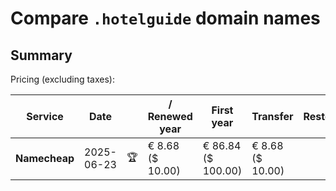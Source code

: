 # Compare `.hotelguide` domain names

## Summary

Pricing (excluding taxes):

| Service | Date |  | / Renewed year | First year | Transfer | Restoration |
|--|--|--|--|--|--|--|
| **Namecheap** | 2025-06-23 | 🏆 | € 8.68<br>($ 10.00) | € 86.84<br>($ 100.00) | € 8.68<br>($ 10.00) |  |
